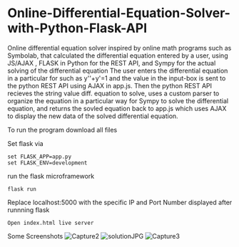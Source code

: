 # Online-Differential-Equation-Solver-with-Python-Flask-API
Online differential equation solver inspired by online math programs such as Symbolab, that calculated the differential equation entered by a user, using JS/AJAX , FLASK in Python for the REST API, and Sympy for the actual solving of the differential equation
The user enters the differential equation in a particular for such as y''+y'=1 and the value in the input-box is sent to the python REST API using AJAX in app.js. Then the python
REST API recieves the string value diff. equation to solve, uses a custom parser to organize the equation in a particular way for Sympy to solve the differential equation, and returns
the sovled equation back to app.js which uses AJAX to display the new data of the solved differential equation.

To run the program download all files

Set flask via

```
set FLASK_APP=app.py
set FLASK_ENV=development
```
run the flask microframework
```
flask run
```
Replace localhost:5000 with the specific IP and Port Number displayed after runnning flask
```
Open index.html live server
```

Some Screenshots
![Capture2](https://user-images.githubusercontent.com/81478885/149671857-fff9979f-6a5a-4a94-ae80-330c1d900cde.JPG)
![solutionJPG](https://user-images.githubusercontent.com/81478885/149671858-83b89b2e-a08b-4654-957e-dd80031a97a9.JPG)
![Capture3](https://user-images.githubusercontent.com/81478885/149671859-003e41b6-298f-4702-8386-e85b26417322.JPG)
